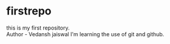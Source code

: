 # firstrepo
this is my first repository.
<br>
Author - Vedansh jaiswal
I'm learning the use of git and github.